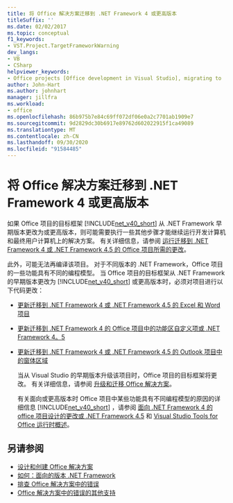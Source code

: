 ```yaml
---
title: 将 Office 解决方案迁移到 .NET Framework 4 或更高版本
titleSuffix: ''
ms.date: 02/02/2017
ms.topic: conceptual
f1_keywords:
- VST.Project.TargetFrameworkWarning
dev_langs:
- VB
- CSharp
helpviewer_keywords:
- Office projects [Office development in Visual Studio], migrating to .NET Framework 4
author: John-Hart
ms.author: johnhart
manager: jillfra
ms.workload:
- office
ms.openlocfilehash: 86b975b7e84c69ff072df06e0a2c7701ab1909e7
ms.sourcegitcommit: 9d2829dc30b6917e89762d602022915f1ca49089
ms.translationtype: MT
ms.contentlocale: zh-CN
ms.lasthandoff: 09/30/2020
ms.locfileid: "91584485"
---
```

# <a name="migrate-office-solutions-to-the-net-framework-4-or-later"></a>将 Office 解决方案迁移到 .NET Framework 4 或更高版本
  如果 Office 项目的目标框架 [!INCLUDE[net_v40_short](../sharepoint/includes/net-v40-short-md.md)] 从 .NET Framework 早期版本更改为或更高版本，则可能需要执行一些其他步骤才能继续运行开发计算机和最终用户计算机上的解决方案。 有关详细信息，请参阅 [运行迁移到 .NET Framework 4 或 .NET Framework 4.5 的 Office 项目所需的更改](../vsto/required-changes-to-run-office-projects-that-you-migrate-to-the-dotnet-framework-4-or-the-dotnet-framework-4-5.md)。

 此外，可能无法再编译该项目。 对于不同版本的 .NET Framework，Office 项目的一些功能具有不同的编程模型。 当 Office 项目的目标框架从 .NET Framework 的早期版本更改为 [!INCLUDE[net_v40_short](../sharepoint/includes/net-v40-short-md.md)] 或更高版本时，必须对项目进行以下代码更改：

- [更新迁移到 .NET Framework 4 或 .NET Framework 4.5 的 Excel 和 Word 项目](../vsto/updating-excel-and-word-projects-that-you-migrate-to-the-dotnet-framework-4-or-the-dotnet-framework-4-5.md)

- [更新迁移到 .NET Framework 4 的 Office 项目中的功能区自定义项或 .NET Framework 4。5](update-ribbon-customizations-in-office-projects-to-migrate-to-dotnet-framework-4-or-4-5.md)

- [更新迁移到 .NET Framework 4 或 .NET Framework 4.5 的 Outlook 项目中的窗体区域](../vsto/updating-form-regions-in-outlook-projects-that-you-migrate-to-the-dotnet-framework-4-or-the-dotnet-framework-4-5.md)

  当从 Visual Studio 的早期版本升级该项目时，Office 项目的目标框架将更改。 有关详细信息，请参阅 [升级和迁移 Office 解决方案](../vsto/upgrading-and-migrating-office-solutions.md)。

  有关面向或更高版本时 Office 项目中某些功能具有不同编程模型的原因的详细信息 [!INCLUDE[net_v40_short](../sharepoint/includes/net-v40-short-md.md)] ，请参阅 [面向 .NET Framework 4 的 office 项目设计的更改或 .NET Framework 4.5](../vsto/changes-to-the-design-of-office-projects-that-target-the-dotnet-framework-4-or-the-dotnet-framework-4-5.md) 和 [Visual Studio Tools for Office 运行时概述](../vsto/visual-studio-tools-for-office-runtime-overview.md)。

## <a name="see-also"></a>另请参阅
- [设计和创建 Office 解决方案](../vsto/designing-and-creating-office-solutions.md)
- [如何：面向的版本 .NET Framework](../ide/visual-studio-multi-targeting-overview.md)
- [排查 Office 解决方案中的错误](../vsto/troubleshooting-errors-in-office-solutions.md)
- [Office 解决方案中的错误的其他支持](../vsto/additional-support-for-errors-in-office-solutions.md)
